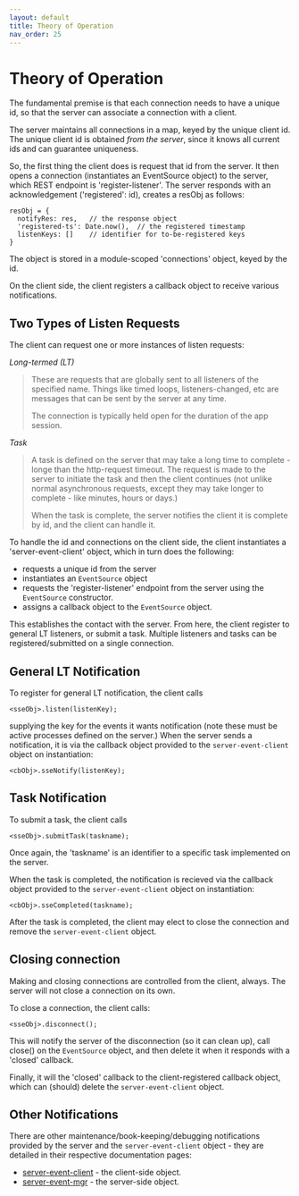 ```yaml
---
layout: default
title: Theory of Operation
nav_order: 25
---
```

# Theory of Operation
The fundamental premise is that each connection needs to have a unique id, so that the server can associate a connection with a client.

The server maintains all connections in a map, keyed by the unique client id.  The unique client id is obtained _from the server_, since it knows all current ids and can guarantee uniqueness.

So, the first thing the client does is request that id from the server.  It then opens a connection (instantiates an EventSource object) to the server, which REST endpoint is 'register-listener'.  The server responds
with an acknowledgement ('registered': id), creates a resObj as follows:
```
resObj = {
  notifyRes: res,   // the response object
  'registered-ts': Date.now(),  // the registered timestamp
  listenKeys: []    // identifier for to-be-registered keys
}
```
The object is stored in a module-scoped 'connections' object, keyed by the id.

On the client side, the client registers a callback object to receive various notifications.

## Two Types of Listen Requests
The client can request one or more instances of listen requests:

<em>Long-termed (LT)</em>
<blockquote>
These are requests that are globally sent to all listeners of the specified name.  Things like timed loops, listeners-changed, etc
are messages that can be sent by the server at any time.

The connection is typically held open for the duration of the app
session.
</blockquote>
<em>Task</em>
<blockquote>
A task is defined on the server that may take a long time to complete -
longe than the http-request timeout. The request is made to the server to initiate the task and then the client continues (not unlike normal asynchronous requests, except they may take longer to complete - like
minutes, hours or days.)

When the task is complete, the server notifies the client it is complete by id, and the client can handle it.
</blockquote>

To handle the id and connections on the client side, the client instantiates a 'server-event-client' object, which in turn does the following:
- requests a unique id from the server
- instantiates an `EventSource` object
- requests the 'register-listener' endpoint from the server using the `EventSource` constructor.
- assigns a callback object to the `EventSource` object.

This establishes the contact with the server.  From here, the client register to general LT listeners, or submit a task.  Multiple listeners and tasks can be registered/submitted on a single connection.

## General LT Notification
To register for general LT notification, the client calls
```
<sseObj>.listen(listenKey);
```
supplying the key for the events it wants notification (note these must be active processes defined on the server.)  When the server sends a notification, it is via the callback object provided to the `server-event-client` object on instantiation:
```
<cbObj>.sseNotify(listenKey);
```

## Task Notification
To submit a task, the client calls
```
<sseObj>.submitTask(taskname);
```
Once again, the 'taskname' is an identifier to a specific task implemented on the server.

When the task is completed, the notification is recieved via the callback object provided to the `server-event-client` object on instantiation:
```
<cbObj>.sseCompleted(taskname);
```
After the task is completed, the client may elect to close the connection and remove the `server-event-client` object.
## Closing connection
Making and closing connections are controlled from the client, always.  The server will not close a connection on its own.

To close a connection, the client calls:
```
<sseObj>.disconnect();
```
This will notify the server of the disconnection (so it can clean up), call close() on the `EventSource` object, and then delete it when it responds with a 'closed' callback.

Finally, it will the 'closed' callback to the client-registered callback object, which can (should) delete the `server-event-client` object.

## Other Notifications
There are other maintenance/book-keeping/debugging notifications provided by the server and the `server-event-client` object - they are detailed in their respective documentation pages:

- [server-event-client](server-event-client.html) - the client-side object.
- [server-event-mgr](server-event-mgr.html) - the server-side object.



